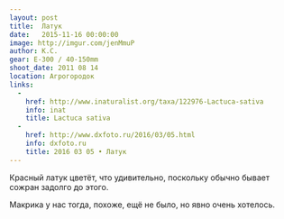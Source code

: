 ```yaml
---
layout: post
title:  Латук
date:   2015-11-16 00:00:00
image: http://imgur.com/jenMmuP
author: К.С.
gear: E-300 / 40-150mm
shoot_date: 2011 08 14
location: Агрогородок
links:
  -
    href: http://www.inaturalist.org/taxa/122976-Lactuca-sativa
    info: inat
    title: Lactuca sativa
  -
    href: http://www.dxfoto.ru/2016/03/05.html
    info: dxfoto.ru
    title: 2016 03 05 • Латук
---
```


Красный латук цветёт, что удивительно, поскольку обычно бывает сожран задолго до этого.

Макрика у нас тогда, похоже, ещё не было, но явно очень хотелось.
